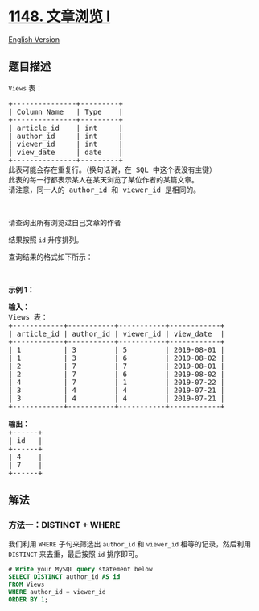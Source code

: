 # [1148. 文章浏览 I](https://leetcode.cn/problems/article-views-i)

[English Version](/solution/1100-1199/1148.Article%20Views%20I/README_EN.md)

<!-- tags:数据库 -->

<!-- difficulty:简单 -->

## 题目描述

<!-- 这里写题目描述 -->

<p><code>Views</code>&nbsp;表：</p>

<pre>
+---------------+---------+
| Column Name   | Type    |
+---------------+---------+
| article_id    | int     |
| author_id     | int     |
| viewer_id     | int     |
| view_date     | date    |
+---------------+---------+
此表可能会存在重复行。（换句话说，在 SQL 中这个表没有主键）
此表的每一行都表示某人在某天浏览了某位作者的某篇文章。
请注意，同一人的 author_id 和 viewer_id 是相同的。
</pre>

<p>&nbsp;</p>

<p>请查询出所有浏览过自己文章的作者</p>

<p>结果按照 <code>id</code> 升序排列。</p>

<p>查询结果的格式如下所示：</p>

<p>&nbsp;</p>

<p><strong>示例 1：</strong></p>

<pre>
<strong>输入：</strong>
Views 表：
+------------+-----------+-----------+------------+
| article_id | author_id | viewer_id | view_date  |
+------------+-----------+-----------+------------+
| 1          | 3         | 5         | 2019-08-01 |
| 1          | 3         | 6         | 2019-08-02 |
| 2          | 7         | 7         | 2019-08-01 |
| 2          | 7         | 6         | 2019-08-02 |
| 4          | 7         | 1         | 2019-07-22 |
| 3          | 4         | 4         | 2019-07-21 |
| 3          | 4         | 4         | 2019-07-21 |
+------------+-----------+-----------+------------+

<strong>输出：</strong>
+------+
| id   |
+------+
| 4    |
| 7    |
+------+
</pre>

## 解法

### 方法一：DISTINCT + WHERE

我们利用 `WHERE` 子句来筛选出 `author_id` 和 `viewer_id` 相等的记录，然后利用 `DISTINCT` 来去重，最后按照 `id` 排序即可。

<!-- tabs:start -->

```sql
# Write your MySQL query statement below
SELECT DISTINCT author_id AS id
FROM Views
WHERE author_id = viewer_id
ORDER BY 1;
```

<!-- tabs:end -->

<!-- end -->
